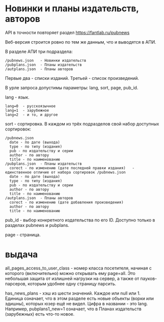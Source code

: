 # Новинки и планы издательств, авторов

API в точности повторяет раздел https://fantlab.ru/pubnews

Веб-версия строится ровно по тем же данным, что и выводятся в АПИ.

В разделе АПИ три подраздела:
```
/pubnews.json   - Новинки издательств
/pubplans.json  - Планы издательств
/autplans.json  - Планы авторов
```

Первые два - списки изданий. Третьей - список произведений.

В урле запроса допустимы параметры: lang, sort, page, pub_id.

lang - язык.
```
lang=0  - русскоязычное
lang=1  - зарубежное
lang=2  - и то, и другое
```

sort - сортировка. В каждом из трёх подразделов свой набор доступных сортировок:
```
/pubnews.json
  date - по дате (выхода)
  type - по типу (издания)
  pub - по издательству и серии
  author - по автору
  title - по наименованию
/pubplans.json  - Планы издательств
  corect - по изменению (дате последней правки издания)   - единственное отличие от набора сортировок /pubnews.json
  date - по дате (выхода)
  type - по типу (издания)
  pub - по издательству и серии
  author - по автору
  title - по наименованию
/autplans.json  - Планы авторов
  corect - по изменению (дате добавления произведения)
  author - по автору
  title - по наименованию
```

pub_id - выбор конкретного издательства по его ID.
Доступно только в разделах pubnews и pubplans.

page - страница.


# выдача

all_pages_access_to_user_class  - номер класса посетителя, начиная с которого (включительно) можно открывать ему page=all.
Это небольшая защита от излишней нагрузки на сервер, а также от пауков-парсеров, которым удобнее одну страницу парсить.

has_news_plans - хэш из шести значений. Каждое или null или 1. Единица означает, что в этом разделе есть новые объекты (ворки или эдишны), которых юзер ещё не видел. Цифра в названии - это lang.
Например, pubplans1_new=1 означает, что в Планах издательств (зарубежных) есть что-то новое.


